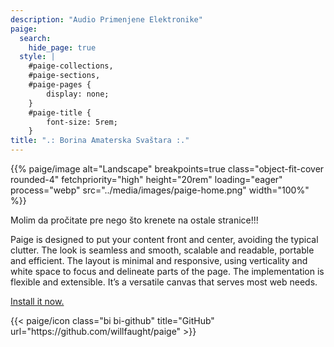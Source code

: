 ```yaml
---
description: "Audio Primenjene Elektronike"
paige:
  search:
    hide_page: true
  style: |
    #paige-collections,
    #paige-sections,
    #paige-pages {
        display: none;
    }
    #paige-title {
        font-size: 5rem;
    }
title: ".: Borina Amaterska Svaštara :."
---
```


<p>{{% paige/image alt="Landscape" breakpoints=true class="object-fit-cover rounded-4" fetchpriority="high" height="20rem" loading="eager" process="webp" src="../media/images/paige-home.png" width="100%" %}}</p>

<p class="display-5 fw-bold h2 text-center">Molim da pročitate pre nego što krenete na ostale stranice!!!</p>

<div class="container-fluid">
    <div class="justify-content-center row">
        <div class="col col-auto col-lg-7 px-0">
            <p class="lead text-center">Paige is designed to put your content front and center, avoiding the typical clutter. The look is seamless and smooth, scalable and readable, portable and efficient. The layout is minimal and responsive, using verticality and white space to focus and delineate parts of the page. The implementation is flexible and extensible. It’s a versatile canvas that serves most web needs.</p>
        </div>
    </div>
</div>

<p class="text-center">
    <a class="lead" href="https://github.com/willfaught/paige">Install it now.</a>
</p>

<div class="column-gap-3 d-flex display-6 justify-content-center mb-3">
    {{< paige/icon class="bi bi-github" title="GitHub" url="https://github.com/willfaught/paige" >}}
</div>
